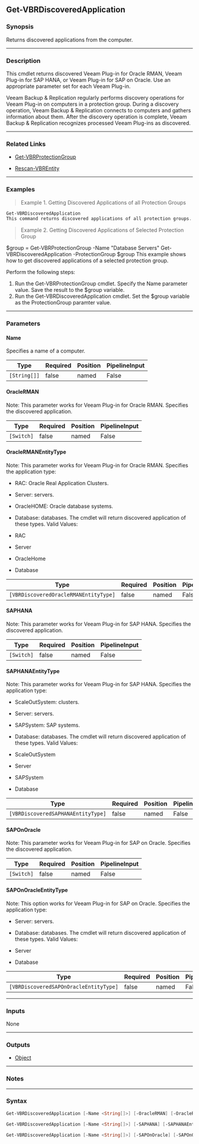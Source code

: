 Get-VBRDiscoveredApplication
----------------------------

### Synopsis
Returns discovered applications from the computer.

---

### Description

This cmdlet returns discovered Veeam Plug-in for Oracle RMAN, Veeam Plug-in for SAP HANA, or Veeam Plug-in for SAP on Oracle. Use an appropriate parameter set for each Veeam Plug-in.

Veeam Backup & Replication regularly performs discovery operations for Veeam Plug-in on computers in a protection group. During a discovery operation, Veeam Backup & Replication connects to computers and gathers information about them. After the discovery operation is complete, Veeam Backup & Replication recognizes processed Veeam Plug-ins as discovered.

---

### Related Links
* [Get-VBRProtectionGroup](Get-VBRProtectionGroup)

* [Rescan-VBREntity](Rescan-VBREntity)

---

### Examples
> Example 1. Getting Discovered Applications of all Protection Groups

```PowerShell
Get-VBRDiscoveredApplication
This command returns discovered applications of all protection groups.
```
> Example 2. Getting Discovered Applications of Selected Protection Group

$group = Get-VBRProtectionGroup -Name "Database Servers"
Get-VBRDiscoveredApplication -ProtectionGroup $group
This example shows how to get discovered applications of a selected protection group.

Perform the following steps:
1. Run the Get-VBRProtectionGroup cmdlet. Specify the Name parameter value. Save the result to the $group variable.
2. Run the Get-VBRDiscoveredApplication cmdlet. Set the $group variable as the ProtectionGroup paramter value.

---

### Parameters
#### **Name**
Specifies a name of a computer.

|Type        |Required|Position|PipelineInput|
|------------|--------|--------|-------------|
|`[String[]]`|false   |named   |False        |

#### **OracleRMAN**
Note: This parameter works for Veeam Plug-in for Oracle RMAN. Specifies the discovered application.

|Type      |Required|Position|PipelineInput|
|----------|--------|--------|-------------|
|`[Switch]`|false   |named   |False        |

#### **OracleRMANEntityType**
Note: This parameter works for Veeam Plug-in for Oracle RMAN. Specifies the application type:
* RAC: Oracle Real Application Clusters.
* Server: servers.
* OracleHOME: Oracle database systems.
* Database: databases.
The cmdlet will return discovered application of these types.
Valid Values:

* RAC
* Server
* OracleHome
* Database

|Type                                 |Required|Position|PipelineInput|
|-------------------------------------|--------|--------|-------------|
|`[VBRDiscoveredOracleRMANEntityType]`|false   |named   |False        |

#### **SAPHANA**
Note: This parameter works for Veeam Plug-in for SAP HANA. Specifies the discovered application.

|Type      |Required|Position|PipelineInput|
|----------|--------|--------|-------------|
|`[Switch]`|false   |named   |False        |

#### **SAPHANAEntityType**
Note: This parameter works for Veeam Plug-in for SAP HANA. Specifies the application type:
* ScaleOutSystem: clusters.
* Server: servers.
* SAPSystem: SAP systems.
* Database: databases.
The cmdlet will return discovered application of these types.
Valid Values:

* ScaleOutSystem
* Server
* SAPSystem
* Database

|Type                              |Required|Position|PipelineInput|
|----------------------------------|--------|--------|-------------|
|`[VBRDiscoveredSAPHANAEntityType]`|false   |named   |False        |

#### **SAPOnOracle**
Note: This parameter works for Veeam Plug-in for SAP on Oracle. Specifies the discovered application.

|Type      |Required|Position|PipelineInput|
|----------|--------|--------|-------------|
|`[Switch]`|false   |named   |False        |

#### **SAPOnOracleEntityType**
Note: This option works for Veeam Plug-in for SAP on Oracle. Specifies the application type:
* Server: servers.
* Database: databases.
The cmdlet will return discovered application of these types.
Valid Values:

* Server
* Database

|Type                                  |Required|Position|PipelineInput|
|--------------------------------------|--------|--------|-------------|
|`[VBRDiscoveredSAPOnOracleEntityType]`|false   |named   |False        |

---

### Inputs
None

---

### Outputs
* [Object](https://learn.microsoft.com/en-us/dotnet/api/System.Object)

---

### Notes

---

### Syntax
```PowerShell
Get-VBRDiscoveredApplication [-Name <String[]>] [-OracleRMAN] [-OracleRMANEntityType {RAC | Server | OracleHome | Database}] [<CommonParameters>]
```
```PowerShell
Get-VBRDiscoveredApplication [-Name <String[]>] [-SAPHANA] [-SAPHANAEntityType {ScaleOutSystem | Server | SAPSystem | Database}] [<CommonParameters>]
```
```PowerShell
Get-VBRDiscoveredApplication [-Name <String[]>] [-SAPOnOracle] [-SAPOnOracleEntityType {Server | Database}] [<CommonParameters>]
```
